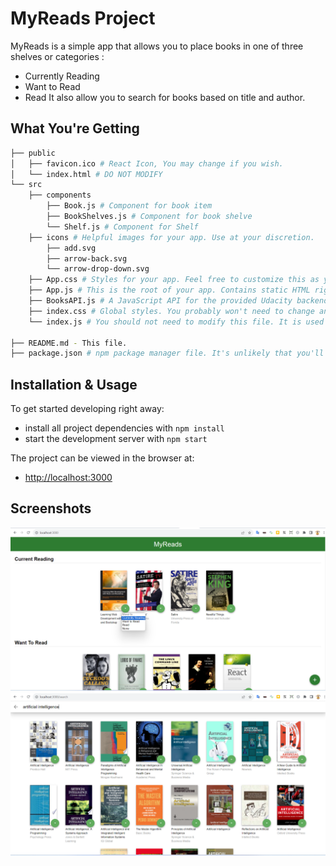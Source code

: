 # MyReads Project

MyReads is a simple app that allows you to place books in one of three shelves or categories :
- Currently Reading
- Want to Read
- Read
It also allow you to search for books based on title and author.


## What You're Getting

```bash
├── public
│   ├── favicon.ico # React Icon, You may change if you wish.
│   └── index.html # DO NOT MODIFY
└── src
    ├── components
        ├── Book.js # Component for book item
        ├── BookShelves.js # Component for book shelve
        └── Shelf.js # Component for Shelf
    ├── icons # Helpful images for your app. Use at your discretion.
        ├── add.svg
        ├── arrow-back.svg
        └── arrow-drop-down.svg
    ├── App.css # Styles for your app. Feel free to customize this as you desire.
    ├── App.js # This is the root of your app. Contains static HTML right now.
    ├── BooksAPI.js # A JavaScript API for the provided Udacity backend. Instructions for the methods are below.
    ├── index.css # Global styles. You probably won't need to change anything here.
    └── index.js # You should not need to modify this file. It is used for DOM rendering only.

├── README.md - This file.
├── package.json # npm package manager file. It's unlikely that you'll need to modify this.
```

## Installation & Usage

To get started developing right away:

- install all project dependencies with `npm install`
- start the development server with `npm start`

The project can be viewed in the browser at:
- [http://localhost:3000](http://localhost:3000)

## Screenshots

![screenshot1](./docs/images/img1.png)
![screenshot2](./docs/images/img2.png)
